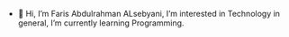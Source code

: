 - 👋 Hi, I’m Faris Abdulrahman ALsebyani, I’m interested in Technology in general, I’m currently learning Programming.
